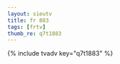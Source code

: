 ```yaml
--- 
layout: sieutv
title: fr 883
tags: [frtv]
thumb_re: q7t1883
---
```

{% include tvadv key="q7t1883" %} 
